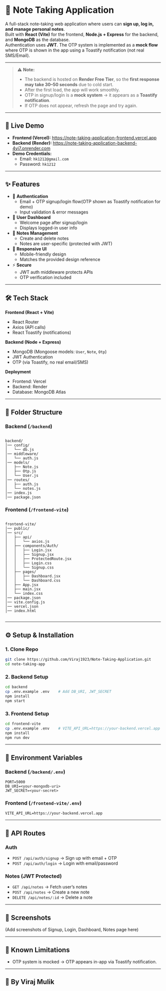 


# 📝 Note Taking Application

A full-stack note-taking web application where users can **sign up, log in, and manage personal notes**.  
Built with **React (Vite)** for the frontend, **Node.js + Express** for the backend, and **MongoDB** as the database.  
Authentication uses **JWT**. The OTP system is implemented as a **mock flow** where OTP is shown in the app using a Toastify notification (not real SMS/Email).

---
> ⚠️ **Note:**  
> - The backend is hosted on **Render Free Tier**, so the **first response may take 30–50 seconds** due to cold start.  
> - After the first load, the app will work smoothly.  
> - OTP in signup/login is a **mock system** → it appears as a **Toastify notification**.  
> - If OTP does not appear, refresh the page and try again.

---

## 🚀 Live Demo
- **Frontend (Vercel):** https://note-taking-application-frontend.vercel.app  
- **Backend (Render):** https://note-taking-application-backend-4yi7.onrender.com 
- **Demo Credentials:**  
  - Email: `hk1212@gmail.com`  
  - Password: `hk1212`

---

## ✨ Features
- 🔐 **Authentication**
  - Email + OTP signup/login flow(OTP shown as Toastify notification for demo)
  - Input validation & error messages
- 🧑 **User Dashboard**
  - Welcome page after signup/login
  - Displays logged-in user info
- 📝 **Notes Management**
  - Create and delete notes
  - Notes are user-specific (protected with JWT)
- 📱 **Responsive UI**
  - Mobile-friendly design
  - Matches the provided design reference
- ⚡ **Secure**
  - JWT auth middleware protects APIs
  - OTP verification included

---

## 🛠️ Tech Stack

**Frontend (React + Vite)**  
- React Router
- Axios (API calls)
- React Toastify (notifications)

**Backend (Node + Express)**  
- MongoDB (Mongoose models: `User`, `Note`, `Otp`)
- JWT Authentication
- OTP (via Toastify, no real email/SMS)

**Deployment**  
- Frontend: Vercel  
- Backend:  Render 
- Database: MongoDB Atlas  

---

## 📂 Folder Structure

### Backend (`/backend`)
```

backend/
│── config/
│   └── db.js
│── middleware/
│   └── auth.js
│── models/
│   ├── Note.js
│   ├── Otp.js
│   └── User.js
│── routes/
│   ├── auth.js
│   └── notes.js
│── index.js
│── package.json

```

### Frontend (`/frontend-vite`)
```

frontend-vite/
│── public/
│── src/
│   ├── api/
│   │   └── axios.js
│   ├── components/Auth/
│   │   ├── Login.jsx
│   │   ├── Signup.jsx
│   │   ├── ProtectedRoute.jsx
│   │   ├── Login.css
│   │   └── Signup.css
│   ├── pages/
│   │   ├── Dashboard.jsx
│   │   └── Dashboard.css
│   ├── App.jsx
│   ├── main.jsx
│   └── index.css
│── package.json
│── vite.config.js
│── vercel.json
│── index.html


````

---

## ⚙️ Setup & Installation

### 1. Clone Repo
```bash
git clone https://github.com/Viraj1923/Note-Taking-Application.git
cd note-taking-app
````

### 2. Backend Setup

```bash
cd backend
cp .env.example .env    # Add DB_URI, JWT_SECRET
npm install
npm start 
```

### 3. Frontend Setup

```bash
cd frontend-vite
cp .env.example .env    # VITE_API_URL=https://your-backend.vercel.app
npm install
npm run dev
```

---

## 🔑 Environment Variables

### Backend (`/backend/.env`)

```
PORT=5000
DB_URI=<your-mongodb-uri>
JWT_SECRET=<your-secret>
```

### Frontend (`/frontend-vite/.env`)

```
VITE_API_URL=https://your-backend.vercel.app
```

---

## 📡 API Routes

### Auth

* `POST /api/auth/signup` → Sign up with email + OTP
* `POST /api/auth/login` → Login with email/password

### Notes (JWT Protected)

* `GET /api/notes` → Fetch user’s notes
* `POST /api/notes` → Create a new note
* `DELETE /api/notes/:id` → Delete a note

---

## 📸 Screenshots

(Add screenshots of Signup, Login, Dashboard, Notes page here)

---

## 📌 Known Limitations

* OTP system is mocked → OTP appears in-app via Toastify notification.

---

## 📄 By Viraj Mulik






